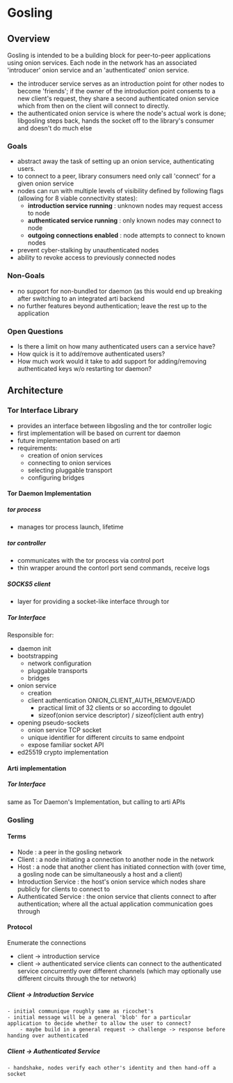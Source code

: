 # Gosling

## Overview

Gosling is intended to be a building block for peer-to-peer applications using onion services. Each node in the network has an associated 'introducer' onion service and an 'authenticated' onion service.
- the introducer service serves as an introduction point for other nodes to become 'friends'; if the owner of the introduction point consents to a new client's request, they share a second authenticated onion service which from then on the client will connect to directly.
- the authenticated onion service is where the node's actual work is done; libgosling steps back, hands the socket off to the library's consumer and doesn't do much else

### Goals

- abstract away the task of setting up an onion service, authenticating users.
- to connect to a peer, library consumers need only call 'connect' for a given onion service
- nodes can run with multiple levels of visibility defined by following flags (allowing for 8 viable connectivity states):
    - **introduction service running** : unknown nodes may request access to node
    - **authenticated service running** : only known nodes may connect to node
    - **outgoing connections enabled** : node attempts to connect to known nodes
- prevent cyber-stalking by unauthenticated nodes
- ability to revoke access to previously connected nodes

### Non-Goals

- no support for non-bundled tor daemon (as this would end up breaking after switching to an integrated arti backend
- no further features beyond authentication; leave the rest up to the application

### Open Questions

- Is there a limit on how many authenticated users can a service have?
- How quick is it to add/remove authenticated users?
- How much work would it take to add support for adding/removing authenticated keys w/o restarting tor daemon?

## Architecture

### Tor Interface Library

- provides an interface between libgosling and the tor controller logic
- first implementation will be based on current tor daemon
- future implementation based on arti
- requirements:
    - creation of onion services
    - connecting to onion services
    - selecting pluggable transport
    - configuring bridges

#### Tor Daemon Implementation

##### tor process

- manages tor process launch, lifetime

##### tor controller

- communicates with the tor process via control port
- thin wrapper around the contorl port send commands, receive logs

##### SOCKS5 client

- layer for providing a socket-like interface through tor

##### Tor Interface

Responsible for:
- daemon init
- bootstrapping
    - network configuration
    - pluggable transports
    - bridges
- onion service
    - creation
    - client authentication ONION_CLIENT_AUTH_REMOVE/ADD
        - practical limit of 32 clients or so according to dgoulet
        - sizeof(onion service descriptor) / sizeof(client auth entry)
- opening pseudo-sockets
    - onion service TCP socket
    - unique identifier for different circuits to same endpoint
    - expose familiar socket API
- ed25519 crypto implementation

#### Arti implementation

##### Tor Interface

same as Tor Daemon's Implementation, but calling to arti APIs

### Gosling

#### Terms

- Node : a peer in the gosling network
- Client : a node initiating a connection to another node in the network
- Host : a node that another client has initiated connection with (over time, a gosling node can be simultaneously a host and a client)
- Introduction Service : the host's onion service which nodes share publicly for clients to connect to
- Authenticated Service : the onion service that clients connect to after authentication; where all the actual application communication goes through

#### Protocol

Enumerate the connections

- client -> introduction service
- client -> authenticated service
  clients can connect to the authenticated service concurrently over different channels (which may optionally use different circuits through the tor network)

##### Client -> Introduction Service

    - initial communique roughly same as ricochet's
    - initial message will be a general 'blob' for a particular application to decide whether to allow the user to connect?
        - maybe build in a general request -> challenge -> response before handing over authenticated



##### Client -> Authenticated Service

    - handshake, nodes verify each other's identity and then hand-off a socket

